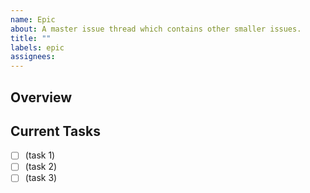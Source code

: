 ```yaml
---
name: Epic
about: A master issue thread which contains other smaller issues.
title: ""
labels: epic
assignees: 
---
```


## Overview

<!-- Describe what this epic is all about and how the project could benefit from it. -->

## Current Tasks

<!-- List all the tasks here in markdown checkboxes. We can later spin-off these into their own issue threads through the GitHub UI. -->

- [ ] (task 1)
- [ ] (task 2)
- [ ] (task 3)
